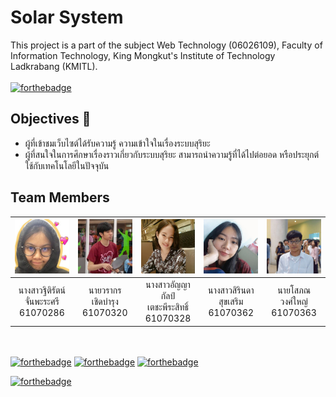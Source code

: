 # Solar System
This project is a part of the subject Web Technology (06026109), Faculty of Information Technology, King Mongkut's Institute of Technology Ladkrabang (KMITL).
<br><br>[![forthebadge](https://forthebadge.com/images/badges/check-it-out.svg)](https://ingingppg.github.io/solarsystem/)


## Objectives :dart:
* ผู้ที่เข้าชมเว็บไซต์ได้รับความรู้ ความเข้าใจในเรื่องระบบสุริยะ
* ผู้ที่สนใจในการศึกษาเรื่องราวเกี่ยวกับระบบสุริยะ สามารถนำความรู้ที่ได้ไปต่อยอด หรือประยุกต์ใช้กับเทคโนโลยีในปัจจุบัน


## Team Members
|![ingingppg](/about/ing.jpg)|![wrk](/about/WRK.jpg)|![kao](/about/kao.jpg)|![aom](/about/aom.jpg)|![S-quantum](/about/Sophon.jpg)|
|:-:|:-:|:-:|:-:|:-:|
|นางสาวฐิติรัตน์<br>จั่นพะระศรี<br>61070286|นายวรากร<br>เชิดบำรุง<br>61070320|นางสาวอัญญากัลป์<br>เตชะพีระสิทธิ์<br>61070328|นางสาวสิรินดา<br>สุขเสริม<br>61070362|นายโสภณ<br>วงศ์ใหญ่<br>61070363|

<br><br>
[![forthebadge](https://forthebadge.com/images/badges/uses-html.svg)](https://forthebadge.com) [![forthebadge](https://forthebadge.com/images/badges/uses-css.svg)](https://forthebadge.com) [![forthebadge](https://forthebadge.com/images/badges/uses-js.svg)](https://forthebadge.com)

[![forthebadge](https://forthebadge.com/images/badges/built-with-love.svg)](https://forthebadge.com)